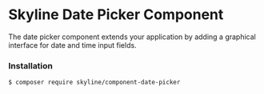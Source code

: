 # Skyline Date Picker Component
The date picker component extends your application by adding a graphical interface for date and time input fields.


### Installation
```bin
$ composer require skyline/component-date-picker
```

